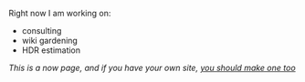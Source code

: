 <!-- njnmdoc: title="Now"  -->

Right now I am working on:

* consulting
* wiki gardening
* HDR estimation

*This is a now page, and if you have your own site, [you should make one too](https://nownownow.com/about)*

